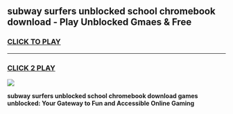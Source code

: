 
## subway surfers unblocked school chromebook download - Play Unblocked Gmaes & Free
<h3>
<a href="https://news.freeplayer.one?title=subway_surfers_unblocked_school_chromebook_download&ref=16F">CLICK TO PLAY</a></h3>
<hr>

<h3>
<a href="https://news.freeplayer.one?title=subway_surfers_unblocked_school_chromebook_download&ref=16F">CLICK 2 PLAY</a>
  
</h3>

<a href="https://news.freeplayer.one?title=subway_surfers_unblocked_school_chromebook_download&ref=16F/"><img src="https://clearcache.store/games.png"></a>


**subway surfers unblocked school chromebook download games unblocked: Your Gateway to Fun and Accessible Online Gaming**
